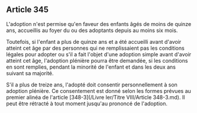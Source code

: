 Article 345
----
L'adoption n'est permise qu'en faveur des enfants âgés de moins de quinze ans,
accueillis au foyer du ou des adoptants depuis au moins six mois.

Toutefois, si l'enfant a plus de quinze ans et a été accueilli avant d'avoir
atteint cet âge par des personnes qui ne remplissaient pas les conditions
légales pour adopter ou s'il a fait l'objet d'une adoption simple avant d'avoir
atteint cet âge, l'adoption plénière pourra être demandée, si les conditions en
sont remplies, pendant la minorité de l'enfant et dans les deux ans suivant sa
majorité.

S'il a plus de treize ans, l'adopté doit consentir personnellement à son
adoption plénière. Ce consentement est donné selon les formes prévues au premier
alinéa de l'article [348-3](/Livre Ier/Titre VIII/Article 348-3.md). Il peut être rétracté à tout moment jusqu'au prononcé
de l'adoption.
